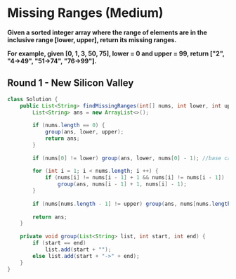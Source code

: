 # Missing Ranges (Medium)

**Given a sorted integer array where the range of elements are in the inclusive range [lower, upper], return its missing ranges.**

**For example, given [0, 1, 3, 50, 75], lower = 0 and upper = 99, return ["2", "4->49", "51->74", "76->99"].**

## Round 1 - New Silicon Valley

```java
class Solution {
    public List<String> findMissingRanges(int[] nums, int lower, int upper) {
        List<String> ans = new ArrayList<>();
        
        if (nums.length == 0) {
            group(ans, lower, upper);
            return ans;
        }
        
        if (nums[0] != lower) group(ans, lower, nums[0] - 1); //base case
        
        for (int i = 1; i < nums.length; i ++) {
            if (nums[i] != nums[i - 1] + 1 && nums[i] != nums[i - 1])
                group(ans, nums[i - 1] + 1, nums[i] - 1);
        }
        
        if (nums[nums.length - 1] != upper) group(ans, nums[nums.length - 1] + 1, upper);
        
        return ans;
    }
    
    private void group(List<String> list, int start, int end) {
        if (start == end)
            list.add(start + "");
        else list.add(start + "->" + end);
    }
}
```
